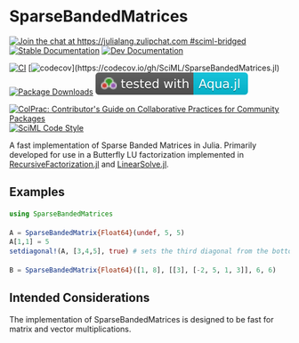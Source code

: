# SparseBandedMatrices

[![Join the chat at https://julialang.zulipchat.com #sciml-bridged](https://img.shields.io/static/v1?label=Zulip&message=chat&color=9558b2&labelColor=389826)](https://julialang.zulipchat.com/#narrow/stream/279055-sciml-bridged)
[![Stable Documentation](https://img.shields.io/badge/docs-stable-blue.svg)](https://docs.sciml.ai/SparseBandedMatrices/stable/)
[![Dev Documentation](https://img.shields.io/badge/docs-dev-blue.svg)](https://docs.sciml.ai/SparseBandedMatrices/dev/)

[![CI](https://github.com/SciML/SparseBandedMatrices.jl/actions/workflows/Tests.yml/badge.svg)](https://github.com/SciML/SparseBandedMatrices.jl/actions/workflows/Tests.yml)
[![codecov](https://codecov.io/gh/SciML/SparseBandedMatrices.jl/branch/main/graph/badge.svg?)](https://codecov.io/gh/SciML/SparseBandedMatrices.jl)
[![Package Downloads](https://shields.io/endpoint?url=https://pkgs.genieframework.com/api/v1/badge/SparseBandedMatrices)](https://pkgs.genieframework.com?packages=SparseBandedMatrices)
[![Aqua QA](https://raw.githubusercontent.com/JuliaTesting/Aqua.jl/master/badge.svg)](https://github.com/JuliaTesting/Aqua.jl)

[![ColPrac: Contributor's Guide on Collaborative Practices for Community Packages](https://img.shields.io/badge/ColPrac-Contributor%27s%20Guide-blueviolet)](https://github.com/SciML/ColPrac)
[![SciML Code Style](https://img.shields.io/static/v1?label=code%20style&message=SciML&color=9558b2&labelColor=389826)](https://github.com/SciML/SciMLStyle)

A fast implementation of Sparse Banded Matrices in Julia. Primarily developed for use in a Butterfly LU factorization implemented in [RecursiveFactorization.jl](https://github.com/JuliaLinearAlgebra/RecursiveFactorization.jl) and [LinearSolve.jl](https://github.com/SciML/LinearSolve.jl).

## Examples
```julia
using SparseBandedMatrices

A = SparseBandedMatrix{Float64}(undef, 5, 5)
A[1,1] = 5
setdiagonal!(A, [3,4,5], true) # sets the third diagonal from the bottom to have the values 3, 4, and 5

B = SparseBandedMatrix{Float64}([1, 8], [[3], [-2, 5, 1, 3]], 6, 6)
```

## Intended Considerations
The implementation of SparseBandedMatrices is designed to be fast for matrix and vector multiplications. 